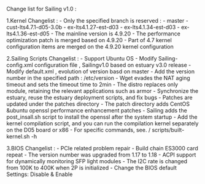 Change list for Sailing v1.0 :

1.Kernel Changelist :
        - Only the specified branch is reserved :
                - master
                - cust-lts4.7.1-d05-3.0b
                - ex-lts4.1.27-est-d03
                - ex-lts4.1.34-est-d03
                - ex-lts4.1.36-est-d05 
        - The mainline version is 4.9.20
        - The performance optimization patch is merged based on 4.9.20
        - Part of 4.7 kernel configuration items are merged on the 4.9.20 kernel configuration

2.Sailing Scripts Changelist :
        - Support Ubuntu OS
        - Modify Sailing-config.xml configuration file , Sailingv1.0 based on estuary v3.0 release
        - Modify default.xml , evolution of version basd on master
        - Add the version number in the specified path : /etc/version
        - Wget evades the NAT aging timeout and sets the timeout time to 2min
        - The distro replaces only module, retaining the relevant applications such as armor
        - Synchronize the estuary, reuse the estuary deployment scripts, and fix bugs
        - Patches are updated under the patches directory
        - The patch directory adds CentOS &ubuntu openssl performance enhancement patches
        - Sailing adds the post_insall.sh script to install the openssl after the system startup
        - Add the kernel compilation script, and you can run the compilation kernel separately on the D05 board or x86
                - For specific commands, see. / scripts/built-kernel.sh -h

3.BIOS Changelist :
	- PCIe related problem repair
	- Build chain ES3000 card repeat
        - The version number was upgraded from 1.17 to 1.18
	- ACPI support for dynamically monitoring SFP light modules
	- The I2C rate is changed from 100K to 400K when 2P is initialized
	- Change the BIOS default Settings:  <Die Interleaving> Disable & <ECC Support> Enable

